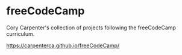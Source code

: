 # freeCodeCamp
Cory Carpenter's collection of projects following the freeCodeCamp curriculum.

<https://carpenterca.github.io/freeCodeCamp/>
